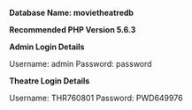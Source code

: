 **Database Name: movietheatredb**

**Recommended PHP Version 5.6.3**


**Admin Login Details**

Username: admin
Password: password


**Theatre Login Details**

Username: THR760801
Password: PWD649976
